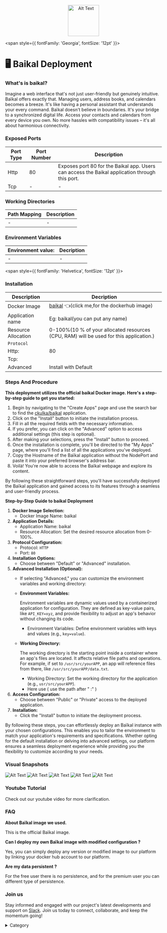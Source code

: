 
<p align="center">
  <img src="/img/gr4.jpg" alt="Alt Text" width="100"/>
</p>

<span style={{ fontFamily: 'Georgia', fontSize: '12pt' }}>
 

# 🖥 Baikal Deployment

### What's is baikal?

Imagine a web interface that's not just user-friendly but genuinely intuitive. Baïkal offers exactly that. Managing users, address books, and calendars becomes a breeze. It's like having a personal assistant that understands your every command.
 Baïkal doesn't believe in boundaries. It's your bridge to a synchronized digital life. Access your contacts and calendars from every device you own. No more hassles with compatibility issues – it's all about harmonious connectivity.

 ### Exposed Ports


| Port Type | Port Number | Description |
| --------- | ----------- | ----------- |
| Http      | 80          | Exposes port 80 for the Baikal app. Users can access the Baikal application through this port. |
| Tcp       | -           | -             |

### Working Directories

| Path Mapping                           | Description |
| -------------------------------------- | ----------- |
| -     | -|


### Environment Variables


|   **Environment value:**          | Decription                                                                                                               | 
| --------------------- | ------                                                                                                                   | 
|-       |  -                              |

</span>

<span style={{ fontFamily: 'Helvetica', fontSize: '12pt' }}>

### Installation


|  Description          | Decription                                                                                                               | 
| --------------------- | ------                                                                                                                   | 
| Docker Image          |  [baikal](https://hub.docker.com/r/ckulka/baikal) 👈(click me,for the dockerhub image)                                   |
| Application name      |  Eg: baikal(you can put any name)                                                                                        | 
| Resource Allocation   |  0-100%(10 % of your allocated resources (CPU, RAM) will be used for this application.)                                  | 
| `Protocol`            |                                                                                                                          | 
|  Http:                | 80                                                                                                                       |
|  Tcp:                 |                                                                                                                          | 
|    Advanced           |    Install with Default                                                                                                  |


### Steps And Procedure

&#x20;**This deployment utilizes the official baikal Docker image. Here's a step-by-step guide to get you started:**

1. Begin by navigating to the "Create Apps" page and use the search bar to find the  [ckulka/baikal](https://hub.docker.com/r/ckulka/baikal) application.
2. Click on the "Install" button to initiate the installation process.
3. Fill in all the required fields with the necessary information.
4. If you prefer, you can click on the "Advanced" option to access additional settings (this step is optional).
5. After making your selections, press the "Install" button to proceed.
6. Once the installation is complete, you'll be directed to the "My Apps" page, where you'll find a list of all the applications you've deployed.
7. Copy the Hostname of the Baïkal  application without the NodePort and paste it into your preferred browser's address bar.
8. Voilà! You're now able to access the  Baïkal webpage and explore its content.

By following these straightforward steps, you'll have successfully deployed the Baïkal application and gained access to its features through a seamless and user-friendly process.



**Step-by-Step Guide to baikal Deployment**

1. **Docker Image Selection:**
   * Docker Image Name: baikal
2. **Application Details:**
   * Application Name: baikal
   * Resource Allocation: Set the desired resource allocation from 0-100%.
3. **Protocol Configuration:**
   * Protocol: `HTTP`
   * Port: `80`
4. **Installation Options:**
   * Choose between "Default" or "Advanced" installation.
5. **Advanced Installation (Optional):**
   * If selecting "Advanced," you can customize the environment variables and working directory:
   *   **Environment Variables:**

       Environment variables are dynamic values used by a containerized application for configuration. They are defined as key-value pairs, like `API_KEY=xyz`, and provide flexibility to adjust an app's behavior without changing its code.

       * Environment Variables: Define environment variables with keys and values (e.g., `key=value`).
   *   **Working Directory:**

       The working directory is the starting point inside a container where an app's files are located. It affects relative file paths and operations. For example, if set to `/usr/src/yourAPP`, an app will reference files from there, like `/usr/src/yourAPP/data.txt`.

       * Working Directory: Set the working directory for the application (e.g., `usr/src/yourAPP`).
       * Here use ( use the path after   " :"  )
6. **Access Configuration:**
   * Choose between "Public" or "Private" access to the deployed application.
7. **Installation:**
   * Click the "Install" button to initiate the deployment process.

By following these steps, you can effortlessly deploy an Baïkal instance with your chosen configurations. This enables you to tailor the environment to match your application's requirements and specifications. Whether opting for the default installation or delving into advanced settings, our platform ensures a seamless deployment experience while providing you the flexibility to customize according to your needs.

### Visual Snapshots

![Alt Text](/img/dyy.jpg)
![Alt Text](/img/dty.jpg)
![Alt Text](/img/ewd.jpg)
![Alt Text](/img/ed36.jpg)
![Alt Text](/img/ffee3.jpg)



### Youtube Tutorial&#x20;

Check out our youtube video for more clarification.



### FAQ

**About Baïkal image we used.**

This is the official Baïkal  image.

**Can I deploy my own Baïkal image with modified configuration ?**

Yes, you can simply deploy any version or modified image to our platform by linking your docker hub account to our platform.

**Are my data persistent ?**

For the free user there is no persistence, and for the premium user you can different type of persistence.

### Join us

Stay informed and engaged with our project's latest developments and support on [Slack](https://app.slack.com/client/T04QS32JX6E/C04QKEWE146). Join us today to connect, collaborate, and keep the momentum going!&#x20;

<details>

<summary>Category</summary>

Kubernetes, cloud computing, DevOps, cloud services, hosting platform, container orchestration, cloud infrastructure, cloud deployment, cloud management, cloud technology, cloud solutions, baikal, calender

</details>
</span>